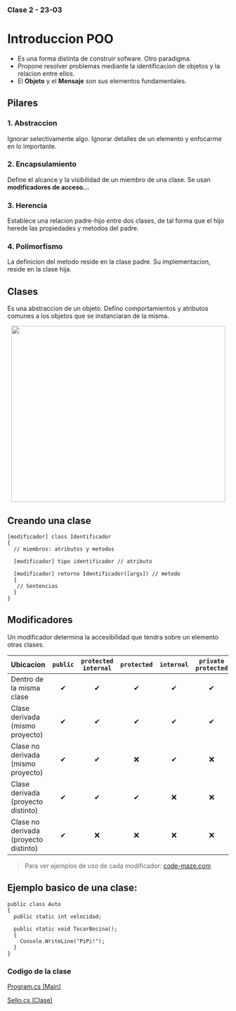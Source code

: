 ### Clase 2 - 23-03
# Introduccion POO
* Es una forma distinta de construir sofware. Otro paradigma.
* Propone resolver problemas mediante la identificacion de objetos y la relacion entre ellos. 
* El **Objeto** y el **Mensaje** son sus elementos fundamentales.

## Pilares

### 1. Abstraccion  

Ignorar selectivamente algo. Ignorar detalles de un elemento y enfocarme en lo importante. 
 
### 2. Encapsulamiento  

Define el alcance y la visibilidad de un miembro de una clase. Se usan **modificadores de acceso...**  

### 3. Herencia  

Establece una relacion padre-hijo entre dos clases, de tal forma que el hijo herede las propiedades y metodos del padre.

### 4. Polimorfismo  

La definicion del metodo reside en la clase padre. Su implementacion, reside en la clase hija.

## Clases

Es una abstraccion de un objeto. Defino comportamientos y atributos comunes a los objetos que se instanciaran de la misma.

<div align="center">
 <img width="487" height="400" src="https://www.campusmvp.es/recursos/image.axd?picture=/2019/4T/poo-clase-objetos.png"/>
</div>
 
## Creando una clase

```
[modificador] class Identificador 
{
  // miembros: atributos y metodos
  
  [modificador] tipo identificador // atributo
  
  [modificador] retorno Identificador([args]) // metodo
  {
   // Sentencias
  }
}
```
[comment]: <>    (| Modificador | Descripcion |)
[comment]: <>    (|:-----------|:-----------|)
[comment]: <>    (| `public`     | Accesible dentro del mismo proyecto  |)
[comment]: <>    (| `private`    | Accesible dentro de la misma clase   |)
[comment]: <>    (| `protected`  | Accesible dentro de la misma clase o en una clase derivada |)
[comment]: <>    (|  `internal ` | Accesible por codigo dentro de la misma compilacion |   )

## Modificadores
Un modificador determina la accesibilidad que tendra sobre un elemento otras clases.  
   
| **Ubicacion**                | `public` | `protected internal`  | `protected` | `internal` | `private protected` | `private` |
|:----------               |:--------:|:---------------------:|:-----------:|:----------:|:-------------------:|:---------:|
| Dentro de la misma clase | ✔ | ✔  | ✔  |  ✔   | ✔  | ✔  |
| Clase derivada (mismo proyecto) | ✔  | ✔  | ✔  | ✔  | ✔  | ❌  |
| Clase no derivada (mismo proyecto)  | ✔  | ✔  | ❌  | ✔  | ❌  | ❌  |
| Clase derivada (proyecto distinto) | ✔ | ✔  | ✔  | ❌  | ❌  | ❌  |
| Clase no derivada (proyecto distinto) | ✔  | ❌  | ❌  | ❌  | ❌  | ❌  |

> Para ver ejemplos de uso de cada modificador: [code-maze.com](https://code-maze.com/csharp-access-modifiers/)

## Ejemplo basico de una clase:

```
public class Auto
{
  public static int velocidad;

  public static void TocarBocina();
  {
    Console.WriteLine("PiPi!");
  }
}
```

### Codigo de la clase

[Program.cs (Main)](https://github.com/valentinbegnis/notas_prog-lab_II/blob/main/clases/clase_23-3/Program.cs)  

[Sello.cs (Clase)](https://github.com/valentinbegnis/notas_prog-lab_II/blob/main/clases/clase_23-3/Sello.cs)
